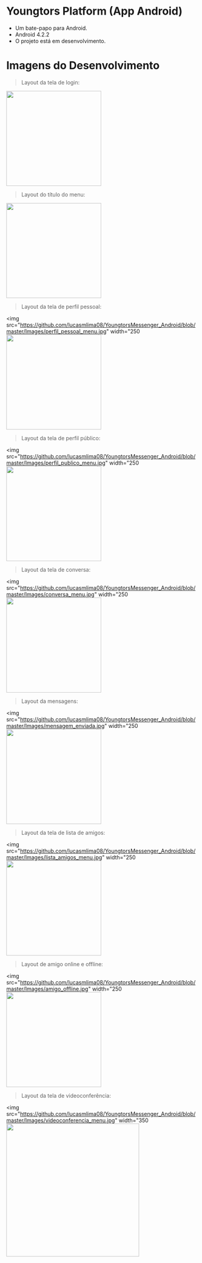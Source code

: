 # Youngtors Platform (App Android)

* Um bate-papo para Android.
* Android 4.2.2
* O projeto está em desenvolvimento.

# Imagens do Desenvolvimento

> Layout da tela de login:

<img src="https://github.com/lucasmlima08/YoungtorsMessenger_Android/blob/master/Images/login.jpg" width="250" />

> Layout do título do menu:

<img src="https://github.com/lucasmlima08/YoungtorsMessenger_Android/blob/master/Images/titulo_menu.jpg" width="250" />

> Layout da tela de perfil pessoal:

<img src="https://github.com/lucasmlima08/YoungtorsMessenger_Android/blob/master/Images/perfil_pessoal_menu.jpg" width="250
<img src="https://github.com/lucasmlima08/YoungtorsMessenger_Android/blob/master/Images/perfil_pessoal.jpg" width="250" />

> Layout da tela de perfil público:

<img src="https://github.com/lucasmlima08/YoungtorsMessenger_Android/blob/master/Images/perfil_publico_menu.jpg" width="250
<img src="https://github.com/lucasmlima08/YoungtorsMessenger_Android/blob/master/Images/perfil_publico.jpg" width="250" />

> Layout da tela de conversa:

<img src="https://github.com/lucasmlima08/YoungtorsMessenger_Android/blob/master/Images/conversa_menu.jpg" width="250
<img src="https://github.com/lucasmlima08/YoungtorsMessenger_Android/blob/master/Images/conversa.jpg" width="250" />

> Layout da mensagens:

<img src="https://github.com/lucasmlima08/YoungtorsMessenger_Android/blob/master/Images/mensagem_enviada.jpg" width="250
<img src="https://github.com/lucasmlima08/YoungtorsMessenger_Android/blob/master/Images/mensagem_recebida.jpg" width="250" />

> Layout da tela de lista de amigos:

<img src="https://github.com/lucasmlima08/YoungtorsMessenger_Android/blob/master/Images/lista_amigos_menu.jpg" width="250
<img src="https://github.com/lucasmlima08/YoungtorsMessenger_Android/blob/master/Images/lista_amigos.jpg" width="250" />

> Layout de amigo online e offline:

<img src="https://github.com/lucasmlima08/YoungtorsMessenger_Android/blob/master/Images/amigo_offline.jpg" width="250
<img src="https://github.com/lucasmlima08/YoungtorsMessenger_Android/blob/master/Images/amigo_online.jpg" width="250" />

> Layout da tela de videoconferência:

<img src="https://github.com/lucasmlima08/YoungtorsMessenger_Android/blob/master/Images/videoconferencia_menu.jpg" width="350
<img src="https://github.com/lucasmlima08/YoungtorsMessenger_Android/blob/master/Images/videoconferencia.jpg" width="350" />
